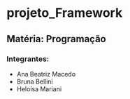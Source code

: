 # projeto_Framework
## Matéria: Programação

### Integrantes:
- Ana Beatriz Macedo
- Bruna Bellini
- Heloísa Mariani
